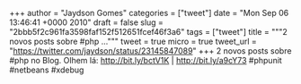 
+++
author = "Jaydson Gomes"
categories = ["tweet"]
date = "Mon Sep 06 13:46:41 +0000 2010"
draft = false
slug = "2bbb5f2c961fa3598faf152f512651fcef46f3a6"
tags = ["tweet"]
title = """2 novos posts sobre #php ..."""
tweet = true
micro = true
tweet_url = "https://twitter.com/jaydson/status/23145847089"
+++
2 novos posts sobre #php no Blog. Olhem lá: http://bit.ly/bctV1K | http://bit.ly/a9cY73  #phpunit #netbeans #xdebug

